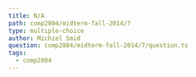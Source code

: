 ```yaml
---
title: N/A
path: comp2804/midterm-fall-2014/7
type: multiple-choice
author: Michiel Smid
question: comp2804/midterm-fall-2014/7/question.ts
tags:
  - comp2804
---
```

